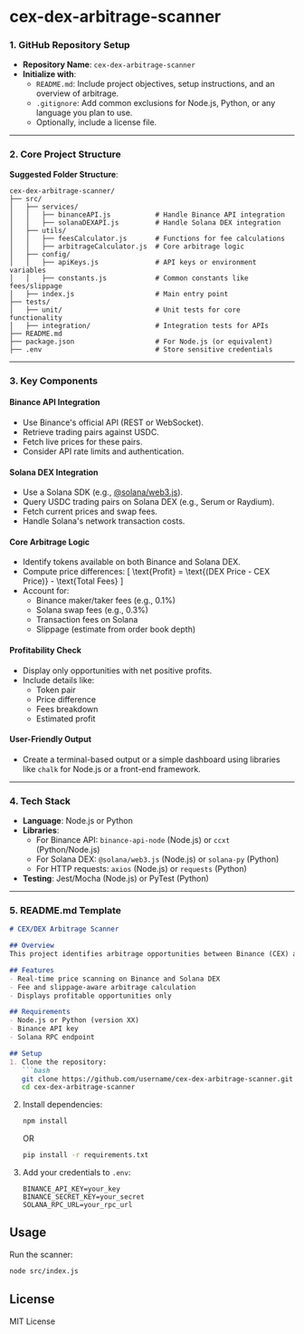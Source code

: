 # cex-dex-arbitrage-scanner

### 1. **GitHub Repository Setup**
- **Repository Name**: `cex-dex-arbitrage-scanner`
- **Initialize with**:
  - `README.md`: Include project objectives, setup instructions, and an overview of arbitrage.
  - `.gitignore`: Add common exclusions for Node.js, Python, or any language you plan to use.
  - Optionally, include a license file.

---

### 2. **Core Project Structure**
**Suggested Folder Structure**:
```plaintext
cex-dex-arbitrage-scanner/
├── src/
│   ├── services/
│   │   ├── binanceAPI.js           # Handle Binance API integration
│   │   ├── solanaDEXAPI.js         # Handle Solana DEX integration
│   ├── utils/
│   │   ├── feesCalculator.js       # Functions for fee calculations
│   │   ├── arbitrageCalculator.js  # Core arbitrage logic
│   ├── config/
│   │   ├── apiKeys.js              # API keys or environment variables
│   │   ├── constants.js            # Common constants like fees/slippage
│   ├── index.js                    # Main entry point
├── tests/
│   ├── unit/                       # Unit tests for core functionality
│   ├── integration/                # Integration tests for APIs
├── README.md
├── package.json                    # For Node.js (or equivalent)
├── .env                            # Store sensitive credentials
```

---

### 3. **Key Components**

#### **Binance API Integration**
- Use Binance's official API (REST or WebSocket).
- Retrieve trading pairs against USDC.
- Fetch live prices for these pairs.
- Consider API rate limits and authentication.

#### **Solana DEX Integration**
- Use a Solana SDK (e.g., [@solana/web3.js](https://github.com/solana-labs/solana-web3.js)).
- Query USDC trading pairs on Solana DEX (e.g., Serum or Raydium).
- Fetch current prices and swap fees.
- Handle Solana's network transaction costs.

#### **Core Arbitrage Logic**
- Identify tokens available on both Binance and Solana DEX.
- Compute price differences:
  \[
  \text{Profit} = \text{(DEX Price - CEX Price)} - \text{Total Fees}
  \]
- Account for:
  - Binance maker/taker fees (e.g., 0.1%)
  - Solana swap fees (e.g., 0.3%)
  - Transaction fees on Solana
  - Slippage (estimate from order book depth)

#### **Profitability Check**
- Display only opportunities with net positive profits.
- Include details like:
  - Token pair
  - Price difference
  - Fees breakdown
  - Estimated profit

#### **User-Friendly Output**
- Create a terminal-based output or a simple dashboard using libraries like `chalk` for Node.js or a front-end framework.

---

### 4. **Tech Stack**
- **Language**: Node.js or Python
- **Libraries**:
  - For Binance API: `binance-api-node` (Node.js) or `ccxt` (Python/Node.js)
  - For Solana DEX: `@solana/web3.js` (Node.js) or `solana-py` (Python)
  - For HTTP requests: `axios` (Node.js) or `requests` (Python)
- **Testing**: Jest/Mocha (Node.js) or PyTest (Python)

---

### 5. **README.md Template**
```markdown
# CEX/DEX Arbitrage Scanner

## Overview
This project identifies arbitrage opportunities between Binance (CEX) and Solana DEX markets for USDC trading pairs.

## Features
- Real-time price scanning on Binance and Solana DEX
- Fee and slippage-aware arbitrage calculation
- Displays profitable opportunities only

## Requirements
- Node.js or Python (version XX)
- Binance API key
- Solana RPC endpoint

## Setup
1. Clone the repository:
   ```bash
   git clone https://github.com/username/cex-dex-arbitrage-scanner.git
   cd cex-dex-arbitrage-scanner
   ```
2. Install dependencies:
   ```bash
   npm install
   ```
   OR
   ```bash
   pip install -r requirements.txt
   ```
3. Add your credentials to `.env`:
   ```
   BINANCE_API_KEY=your_key
   BINANCE_SECRET_KEY=your_secret
   SOLANA_RPC_URL=your_rpc_url
   ```

## Usage
Run the scanner:
```bash
node src/index.js
```

## License
MIT License
```
